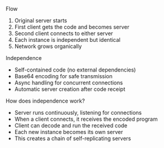 Flow
1. Original server starts
2. First client gets the code and becomes server
3. Second client connects to either server
4. Each instance is independent but identical
5. Network grows organically

Independence
- Self-contained code (no external dependencies)
- Base64 encoding for safe transmission
- Async handling for concurrent connections
- Automatic server creation after code receipt

How does independence work?
- Server runs continuously, listening for connections
- When a client connects, it receives the encoded program
- Client can decode and run the received code
- Each new instance becomes its own server
- This creates a chain of self-replicating servers
